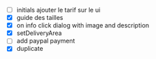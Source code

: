 - [ ] initials ajouter le tarif sur le ui
- [x] guide des tailles
- [x] on info click dialog with image and description
- [x] setDeliveryArea
- [ ] add paypal payment
- [x] duplicate
<!-- - [ ] Switch stock -->
